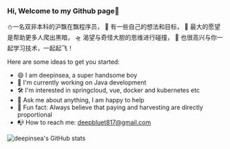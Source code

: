 ### Hi, Welcome to my Github page👋

⛄一名双非本科的沪飘在飘程序员，
🚩 有一些自己的想法和目标，
🌈 最大的愿望是帮助更多人爬出黑暗，
🛸 渴望与奇怪大胆的思维进行碰撞，
🚀 也很高兴与你一起学习技术，一起起飞！

Here are some ideas to get you started:

- 😄 I am deepinsea, a super handsome boy
- 📖 I'm currently working on Java development
- 🛠 I'm interested in springcloud, vue, docker and kubernetes etc
- 💬 Ask me about anything, I am happy to help
- 🌈 Fun fact: Always believe that paying and harvesting are directly proportional
- 📭 How to reach me: deepbluet817@gmail.com

![deepinsea's GitHub stats](https://github-readme-stats.vercel.app/api/?username=deepinsea&show_icons=true&theme=vue) 

<!--
[![Top Langs](https://github-readme-stats.vercel.app/api/top-langs/?username=anuraghazra&layout=compact)](https://github.com/anuraghazra/github-readme-stats)
-->
